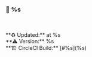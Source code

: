 ### 📌 %s
<br />
<br />
**♻ Updated:** at %s
<br />
**⚠ Version:** %s  
<br />
**🏗️ CircleCI Build:** [#%s](%s)
